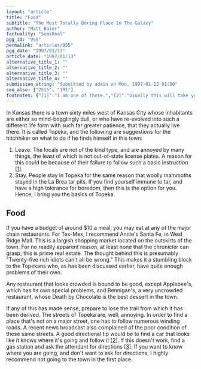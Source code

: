 ```yaml
---
layout: "article"
title: "Food"
subtitle: "The Most Totally Boring Place In The Galaxy"
author: "Matt Baier"
factuality: "SemiReal"
pgg_id: "9S5"
permalink: "articles/9S5"
pgg_date: "1997/01/13"
article_date: "1997/01/13"
alternative_title_1: ""
alternative_title_2: ""
alternative_title_3: ""
alternative_title_4: ""
submission_string: "Submitted by admin on Mon, 1997-01-13 01:00"
see_also: ["2S15", "1R1"]
footnotes: {"[1]":"I am one of those.","[2]":"Usually this will take you to Wanamaker.","[3]":"The gas station attendants are usually dumb enough to be happy, but smart enough to tell you where to go."}
---
```

<div>
<p>In Kansas there is a town sixty miles west of Kansas City whose inhabitants are either so mind-bogglingly dull, or who have re-evolved into such a different life form with such far greater patience, that they actually live there. It is called Topeka, and the following are suggestions for the hitchhiker on what to do if he finds himself in this town:</p>
<ol>
<li value="1">Leave. The locals are not of the kind type, and are annoyed by many things, the least of which is not out-of-state license plates. A reason for this could be because of their failure to follow such a basic instruction <a href="#footnotes.1" class="footnote-link">[1]</a>.</li>
<li value="2">Stay. People stay in Topeka for the same reason that woolly mammoths stayed in the La Brea tar pits. If you find yourself immune to tar, and have a high tolerance for boredom, then this is the option for you. Hence, I bring you the basics of Topeka.</li>
</ol>
<h2>Food</h2>
<p>If you have a budget of around $10 a meal, you may eat at any of the major chain restaurants. For Tex-Mex, I recommend Annie's Santa Fe, in West Ridge Mall. This is a largish shopping market located on the outskirts of the town. For no readily apparent reason, at least none that the chronicler can grasp, this is prime real estate. The thought behind this is presumably "Twenty-five rich idiots can't all be wrong." This makes it a stumbling block to the Topekans who, as has been discussed earlier, have quite enough problems of their own.</p>
<p>Any restaurant that looks crowded is bound to be good, except Applebee's, which has its own special problems, and Bennigan's, a very uncrowded restaurant, whose Death by Chocolate is the best dessert in the town.</p>
<p>If any of this has made sense, prepare to lose the trail from which it has been derived. The streets of Topeka are, well, annoying. In order to find a place that's not on a major street, one has to follow numerous winding roads. A recent news broadcast also complained of the poor condition of these same streets. A good directional tip would be to find a car that looks like it knows where it's going and follow it <a href="#footnotes.2" class="footnote-link">[2]</a>. If this doesn't work, find a gas station and ask the attendant for directions <a href="#footnotes.3" class="footnote-link">[3]</a>. If you want to know where you are going, and don't want to ask for directions, I highly recommend not going to the town in the first place.</p>
</div>
